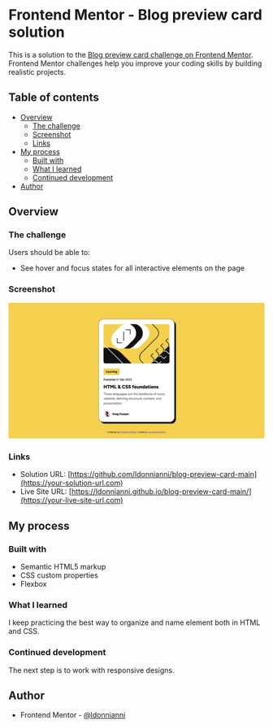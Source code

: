 # Frontend Mentor - Blog preview card solution

This is a solution to the [Blog preview card challenge on Frontend Mentor](https://www.frontendmentor.io/challenges/blog-preview-card-ckPaj01IcS). Frontend Mentor challenges help you improve your coding skills by building realistic projects. 

## Table of contents

- [Overview](#overview)
  - [The challenge](#the-challenge)
  - [Screenshot](#screenshot)
  - [Links](#links)
- [My process](#my-process)
  - [Built with](#built-with)
  - [What I learned](#what-i-learned)
  - [Continued development](#continued-development)
- [Author](#author)


## Overview

### The challenge

Users should be able to:

- See hover and focus states for all interactive elements on the page

### Screenshot

![](./screenshot.jpg)


### Links

- Solution URL: [https://github.com/ldonnianni/blog-preview-card-main](https://your-solution-url.com)
- Live Site URL: [https://ldonnianni.github.io/blog-preview-card-main/](https://your-live-site-url.com)

## My process

### Built with

- Semantic HTML5 markup
- CSS custom properties
- Flexbox


### What I learned

I keep practicing the best way to organize and name element both in HTML and CSS.

### Continued development

The next step is to work with responsive designs.



## Author

- Frontend Mentor - [@ldonnianni](https://www.frontendmentor.io/profile/ldonnianni)



